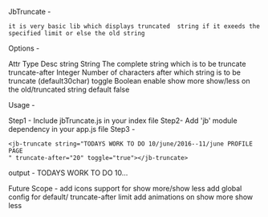 JbTruncate -
	
	it is very basic lib which displays truncated  string if it exeeds the specified limit or else the old string

Options -

Attr               Type                          Desc
string             String                        The complete string which is to be truncate 
truncate-after     Integer                       Number of characters after which string is to be truncate (default30char)
toggle             Boolean                       enable show more show/less on the old/truncated string default false

Usage -

Step1 - Include jbTruncate.js in your index file
	<script src=".../jbTruncate.js"></script>
Step2-  Add 'jb' module dependency in your app.js file
Step3 - 
	<jb-truncate string="TODAYS WORK TO DO 10/june/2016--11/june PROFILE PAGE
	" truncate-after="20" ></jb-truncate>

	<jb-truncate string="TODAYS WORK TO DO 10/june/2016--11/june PROFILE PAGE
	" truncate-after="20" toggle="true"></jb-truncate>

output -
	TODAYS WORK TO DO 10...

Future Scope -
			add icons support for show more/show less
			add global config for default/ truncate-after limit
			add animations on show more show less
